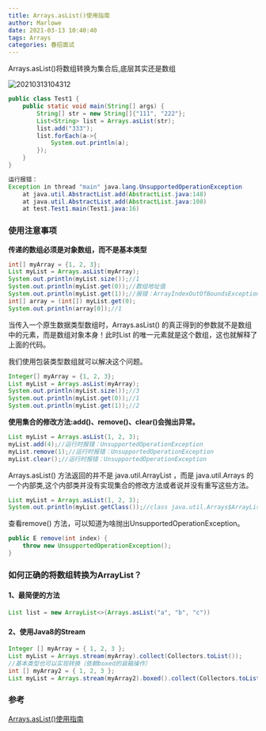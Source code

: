 ```yaml
---
title: Arrays.asList()使用指南
author: Marlowe
date: 2021-03-13 10:40:40
tags: Arrays
categories: 春招面试
---
```

Arrays.asList()将数组转换为集合后,底层其实还是数组
<!--more-->
![20210313104312](http://marlowe.oss-cn-beijing.aliyuncs.com/img/20210313104312.png)
```java
public class Test1 {
    public static void main(String[] args) {
        String[] str = new String[]{"111", "222"};
        List<String> list = Arrays.asList(str);
        list.add("333");
        list.forEach(a->{
            System.out.println(a);
        });
    }
}

```

```java
运行报错：
Exception in thread "main" java.lang.UnsupportedOperationException
	at java.util.AbstractList.add(AbstractList.java:148)
	at java.util.AbstractList.add(AbstractList.java:108)
	at test.Test1.main(Test1.java:16)
```

### 使用注意事项
**传递的数组必须是对象数组，而不是基本类型**
```java
int[] myArray = {1, 2, 3};
List myList = Arrays.asList(myArray);
System.out.println(myList.size());//1
System.out.println(myList.get(0));//数组地址值
System.out.println(myList.get(1));//报错：ArrayIndexOutOfBoundsException: 1
int[] array = (int[]) myList.get(0);
System.out.println(array[0]);//1
```
当传入一个原生数据类型数组时，Arrays.asList() 的真正得到的参数就不是数组中的元素，而是数组对象本身！此时List 的唯一元素就是这个数组，这也就解释了上面的代码。

我们使用包装类型数组就可以解决这个问题。
```java
Integer[] myArray = {1, 2, 3};
List myList = Arrays.asList(myArray);
System.out.println(myList.size());//3
System.out.println(myList.get(0));//1
System.out.println(myList.get(1));//2
```
**使用集合的修改方法:add()、remove()、clear()会抛出异常。**
```java
List myList = Arrays.asList(1, 2, 3);
myList.add(4);//运行时报错：UnsupportedOperationException
myList.remove(1);//运行时报错：UnsupportedOperationException
myList.clear();//运行时报错：UnsupportedOperationException
```
Arrays.asList() 方法返回的并不是 java.util.ArrayList ，而是 java.util.Arrays 的一个内部类,这个内部类并没有实现集合的修改方法或者说并没有重写这些方法。
```java
List myList = Arrays.asList(1, 2, 3);
System.out.println(myList.getClass());//class java.util.Arrays$ArrayList
```
查看remove() 方法，可以知道为啥抛出UnsupportedOperationException。
```java
public E remove(int index) {
    throw new UnsupportedOperationException();
}
```


### 如何正确的将数组转换为ArrayList？
#### 1、最简便的方法
```java
List list = new ArrayList<>(Arrays.asList("a", "b", "c"))
```

#### 2、使用Java8的Stream
```java
Integer [] myArray = { 1, 2, 3 };
List myList = Arrays.stream(myArray).collect(Collectors.toList());
//基本类型也可以实现转换（依赖boxed的装箱操作）
int [] myArray2 = { 1, 2, 3 };
List myList = Arrays.stream(myArray2).boxed().collect(Collectors.toList());
```






### 参考
[Arrays.asList()使用指南](https://snailclimb.gitee.io/javaguide/#/docs/java/basis/Java%E5%9F%BA%E7%A1%80%E7%9F%A5%E8%AF%86%E7%96%91%E9%9A%BE%E7%82%B9?id=_21-arraysaslist%e4%bd%bf%e7%94%a8%e6%8c%87%e5%8d%97)